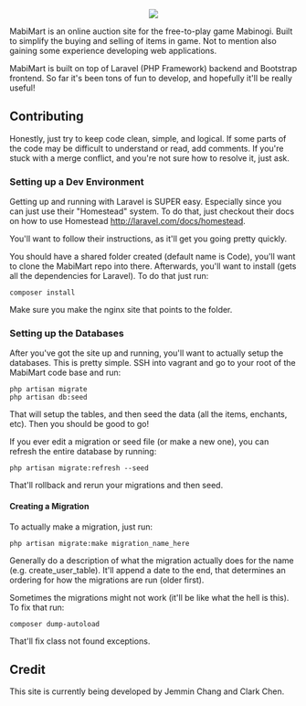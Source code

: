 <p align="center">
<img src="http://mabimart.com/images/logo.png"/>
</p>
MabiMart is an online auction site for the free-to-play game Mabinogi. Built to simplify the buying and selling of items in game. Not to mention also gaining some experience developing web applications.

MabiMart is built on top of Laravel (PHP Framework) backend and Bootstrap frontend. So far it's been tons of fun to develop, and hopefully it'll be really useful!

## Contributing
Honestly, just try to keep code clean, simple, and logical. If some parts of the code may be difficult to understand or read, add comments. If you're stuck with a merge conflict, and you're not sure how to resolve it, just ask.

### Setting up a Dev Environment
Getting up and running with Laravel is SUPER easy. Especially since you can just use their "Homestead" system. To do that, just checkout their docs on how to use Homestead http://laravel.com/docs/homestead.

You'll want to follow their instructions, as it'll get you going pretty quickly.

You should have a shared folder created (default name is Code), you'll want to clone the MabiMart repo into there. Afterwards, you'll want to install (gets all the dependencies for Laravel). To do that just run:

    composer install
    
Make sure you make the nginx site that points to the folder.

### Setting up the Databases
After you've got the site up and running, you'll want to actually setup the databases. This is pretty simple. SSH into vagrant and go to your root of the MabiMart code base and run:

    php artisan migrate
    php artisan db:seed
    
That will setup the tables, and then seed the data (all the items, enchants, etc). Then you should be good to go!

If you ever edit a migration or seed file (or make a new one), you can refresh the entire database by running:

    php artisan migrate:refresh --seed
    
That'll rollback and rerun your migrations and then seed.

#### Creating a Migration
To actually make a migration, just run:

    php artisan migrate:make migration_name_here
    
Generally do a description of what the migration actually does for the name (e.g. create_user_table). It'll append a date to the end, that determines an ordering for how the migrations are run (older first).

Sometimes the migrations might not work (it'll be like what the hell is this). To fix that run:

    composer dump-autoload
    
That'll fix class not found exceptions.
    

## Credit
This site is currently being developed by Jemmin Chang and Clark Chen.
